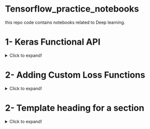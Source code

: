 # Tensorflow_practice_notebooks
this repo code contains notebooks related to Deep learning.


# 1- Keras Functional API

<details>
<summary>Click to expand!</summary>

#### 1- Keras Functional API
One great advantage of using the functional API is the additional flexibility in your model `architecture design`, where instead of each layer being linearly stacked in turn with other layers, you can have `branches`, `cycles`, `multiple inputs and outputs`, and a whole lot more.

<h3 align="center">Sequential API</h3>

```python
sequential_model = tf.keras.models.Sequential([tf.keras.layers.Flatten(input_shape=(28, 28)),
                                               tf.keras.layers.Dense(128, activation=tf.nn.relu),
                                               tf.keras.layers.Dense(10, activation=tf.nn.softmax)])

```
<h3 align="center">Functional API</h3>

```python
# input Tensor
input_layer = tf.keras.Input(shape=(28, 28))

# hidden layer
flatten_layer = tf.keras.layers.Flatten()(input_layer)
first_dense = tf.keras.layers.Dense(10, activation=tf.nn.relu)(flatten_layer)
output_layer = tf.keras.layers.Dense(10, activation=tf.nn.softmax)(first_dense)

# declare inputs and outputs
functional_model = Model(inputs=input_layer, outputs=output_layer)
```
</details>

# 2- Adding Custom Loss Functions

<details>
<><summary>Click to expand!</summary>

#### 2- Adding Custom Loss Functions

</details>

# 2- Template heading for a section

<details>
<><summary>Click to expand!</summary>

#### 2- Template heading for a section

</details>